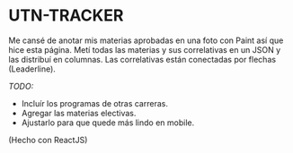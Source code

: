 # UTN-TRACKER
Me cansé de anotar mis materias aprobadas en una foto con Paint así que hice esta página.
Metí todas las materias y sus correlativas en un JSON y las distribuí en columnas. Las correlativas están conectadas por flechas (Leaderline).


*TODO:*
  - Incluír los programas de otras carreras.
  - Agregar las materias electivas.
  - Ajustarlo para que quede más lindo en mobile.


(Hecho con ReactJS)
